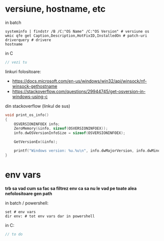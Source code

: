 # versiune, hostname, etc

in batch
```batch
systeminfo | findstr /B /C:"OS Name" /C:"OS Version" # versiune os
wmic qfe get Caption,Description,HotFixID,InstalledOn # patch-uri
driverquery # drivere
hostname
```

in C
```c
// vezi tu
```

linkuri folositoare:
- https://docs.microsoft.com/en-us/windows/win32/api/winsock/nf-winsock-gethostname
- https://stackoverflow.com/questions/29944745/get-osversion-in-windows-using-c

din stackoverflow (linkul de sus)
```c
void print_os_info()
{
    OSVERSIONINFOEX info;
    ZeroMemory(&info, sizeof(OSVERSIONINFOEX));
    info.dwOSVersionInfoSize = sizeof(OSVERSIONINFOEX);

    GetVersionEx(&info);

    printf("Windows version: %u.%u\n", info.dwMajorVersion, info.dwMinorVersion);
}
```

# env vars

**trb sa vad cum sa fac sa filtrez env ca sa nu le vad pe toate alea nefolositoare gen path**

in batch / powershell:
```
set # env vars
dir env: # tot env vars dar in powershell
```

in C:
```c
// to do
```
